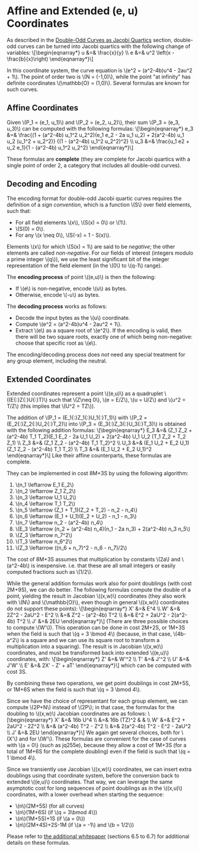 # Affine and Extended (e, u) Coordinates

As described in the [Double-Odd Curves as Jacobi Quartics](jacobi.md)
section, double-odd curves can be turned into Jacobi quartics with
the following change of variables:
\\[\begin{eqnarray*}
    u &=& \frac{x}{y} \\\\
    e &=& u^2 \left(x - \frac{b}{x}\right)
\end{eqnarray*}\\]

In this coordinate system, the curve equation is
\\(e^2 = (a^2-4b)u^4 - 2au^2 + 1\\). The point of order two is
\\(N = (-1,0)\\), while the point "at infinity" has definite coordinates
\\(\mathbb{O} = (1,0)\\). Several formulas are known for such curves.

## Affine Coordinates

Given \\(P_1 = (e_1, u_1)\\) and \\(P_2 = (e_2, u_2)\\), their sum
\\(P_3 = (e_3, u_3)\\) can be computed with the following formulas:
\\[\begin{eqnarray*}
    e_3 &=& \frac{(1 + (a^2-4b) u_1^2 u_2^2)(e_1 e_2 - 2a u_1 u_2)
        + 2(a^2-4b) u_1 u_2 (u_1^2 + u_2^2)}
        {(1 - (a^2-4b) u_1^2 u_2^2)^2} \\\\
    u_3 &=& \frac{u_1 e2 + u_2 e_1}{1 - (a^2-4b) u_1^2 u_2^2}
\end{eqnarray*}\\]

These formulas are **complete** (they are complete for Jacobi quartics
with a single point of order 2, a category that includes all double-odd
curves).

## Decoding and Encoding

The encoding format for double-odd Jacobi quartic curves requires the
definition of a *sign convention*, which is a function \\(S\\) over
field elements, such that:

  - For all field elements \\(x\\), \\(S(x) = 0\\) or \\(1\\).
  - \\(S(0) = 0\\).
  - For any \\(x \neq 0\\), \\(S(-x) = 1 - S(x)\\).

Elements \\(x\\) for which \\(S(x) = 1\\) are said to be *negative*; the
other elements are called *non-negative*. For our fields of interest
(integers modulo a prime integer \\(q\\)), we use the least significant
bit of the integer representation of the field element (in the \\(0\\)
to \\(q-1\\) range).

The **encoding process** of point \\((e,u)\\) is then the following:

  - If \\(e\\) is non-negative, encode \\(u\\) as bytes.
  - Otherwise, encode \\(-u\\) as bytes.

The **decoding process** works as follows:

  - Decode the input bytes as the \\(u\\) coordinate.
  - Compute \\(e^2 = (a^2-4b)u^4 - 2au^2 + 1\\).
  - Extract \\(e\\) as a square root of \\(e^2\\). If the encoding is valid,
    then there will be two square roots, exactly one of which being
    non-negative: choose that specific root as \\(e\\).

The encoding/decoding process does *not* need any special treatment for
any group element, including the neutral.

## Extended Coordinates

Extended coordinates represent a point \\((e,u)\\) as a quadruplet
\\((E{:}Z{:}U{:}T)\\) such that \\(Z\neq 0\\), \\(e = E/Z\\), \\(u = U/Z\\)
and \\(u^2 = T/Z\\) (this implies that \\(U^2 = TZ\\)).

The addition of \\(P_1 = (E_1{:}Z_1{:}U_1{:}T_1)\\) with \\(P_2 =
(E_2{:}Z_2{:}U_2{:}T_2)\\) into \\(P_3 = (E_3{:}Z_3{:}U_3{:}T_3)\\) is
obtained with the following addition formulas:
\\[\begin{eqnarray*}
    E_3 &=& (Z_1 Z_2 + (a^2-4b) T_1 T_2)(E_1 E_2 - 2a U_1 U_2) + 2(a^2-4b) U_1 U_2 (T_1 Z_2 + T_2 Z_1) \\\\
    Z_3 &=& (Z_1 Z_2 - (a^2-4b) T_1 T_2)^2 \\\\
    U_3 &=& (E_1 U_2 + E_2 U_1)(Z_1 Z_2 - (a^2-4b) T_1 T_2) \\\\
    T_3 &=& (E_1 U_2 + E_2 U_1)^2
\end{eqnarray*}\\]
Like their affine counterparts, these formulas are complete.

They can be implemented in cost 8M+3S by using the following algorithm:
 1. \\(n_1 \leftarrow E_1 E_2\\)
 1. \\(n_2 \leftarrow Z_1 Z_2\\)
 1. \\(n_3 \leftarrow U_1 U_2\\)
 1. \\(n_4 \leftarrow T_1 T_2\\)
 1. \\(n_5 \leftarrow (Z_1 + T_1)(Z_2 + T_2) - n_2 - n_4\\)
 1. \\(n_6 \leftarrow (E_1 + U_1)(E_2 + U_2) - n_1 - n_3\\)
 1. \\(n_7 \leftarrow n_2 - (a^2-4b) n_4\\)
 1. \\(E_3 \leftarrow (n_2 + (a^2-4b) n_4)(n_1 - 2a n_3) + 2(a^2-4b) n_3 n_5\\)
 1. \\(Z_3 \leftarrow n_7^2\\)
 1. \\(T_3 \leftarrow n_6^2\\)
 1. \\(Z_3 \leftarrow ((n_6 + n_7)^2 - n_6 - n_7)/2\\)

The cost of 8M+3S assumes that multiplication by constants \\(2a\\) and
\\(a^2-4b\\) is inexpensive. i.e. that these are all small integers or
easily computed fractions such as \\(1/2\\).

While the general addition formulas work also for point doublings
(with cost 2M+9S), we can do better. The following formulas compute
the double of a point, yielding the result in Jacobian \\((x,w)\\)
coordinates (they also work with \\(N\\) and \\(\mathbb{O}\\), even
though in general \\((x,w)\\) coordinates do not support these points):
\\[\begin{eqnarray*}
    X' &=& E^4 \\\\
    W' &=& 2Z^2 - 2aU^2 - E^2 \\\\
       &=& Z^2 - (a^2-4b) T^2 \\\\
       &=& E^2 + 2aU^2 - 2(a^2-4b) T^2 \\\\
    J' &=& 2EU
\end{eqnarray*}\\]
(There are three possible choices to compute \\(W'\\)). This operation
can be done in cost 2M+2S, or 1M+3S when the field is such that
\\(q = 3 \bmod 4\\) (because, in that case, \\(4b-a^2\\) is a square
and we can use its square root to transform a multiplication into
a squaring). The result is in Jacobian \\((x,w)\\) coordinates, and
must be transformed back into extended \\((e,u)\\) coordinates, with:
\\[\begin{eqnarray*}
    Z' &=& W'^2 \\\\
    T' &=& J'^2 \\\\
    U' &=& J'W' \\\\
    E' &=& 2X' - Z' + aT'
\end{eqnarray*}\\]
which can be computed with cost 3S.

By combining these two operations, we get point doublings in cost
2M+5S, or 1M+6S when the field is such that \\(q = 3 \bmod 4\\).

Since we have the choice of representant for each group element, we
can compute \\(2P+N\\) instead of \\(2P\\); in that case, the formulas
for the doubling to \\((x,w)\\) Jacobian coordinates are as follows:
\\[\begin{eqnarray*}
    X' &=& 16b U^4 \\\\
       &=& 16b (TZ)^2 & & \\\\
    W' &=& E^2 + 2aU^2 - 2Z^2 \\\\
       &=& (a^2-4b) T^2 - Z^2 \\\\
       &=& 2(a^2-4b) T^2 - E^2 - 2aU^2 \\\\
    J' &=& 2EU
\end{eqnarray*}\\]
We again get several choices, both for \\(X'\\) and for \\(W'\\). These
formulas are convenient for the case of curves with \\(a = 0\\)
(such as jq255e), because they allow a cost of 1M+3S (for a total of
1M+6S for the complete doubling) even if the field is such that
\\(q = 1 \bmod 4\\).

Since we transiently use Jacobian \\((x,w)\\) coordinates, we can insert
extra doublings using that coordinate system, before the conversion back
to extended \\((e,u)\\) coordinates. That way, we can leverage the same
asymptotic cost for long sequences of point doublings as in the
\\((x,u)\\) coordinates, with a lower overhead when starting the
sequence:

  - \\(n\\)(2M+5S) (for all curves)
  - \\(n\\)(1M+6S) (if \\(q = 3\bmod 4\\))
  - \\(n\\)(1M+5S)+1S (if \\(a = 0\\))
  - \\(n\\)(2M+4S)+2S-1M (if \\(a = -1\\) and \\(b = 1/2\\))

Please refer to [the additional whitepaper](doubleodd-jq.pdf) (sections
6.5 to 6.7) for additional details on these formulas.
